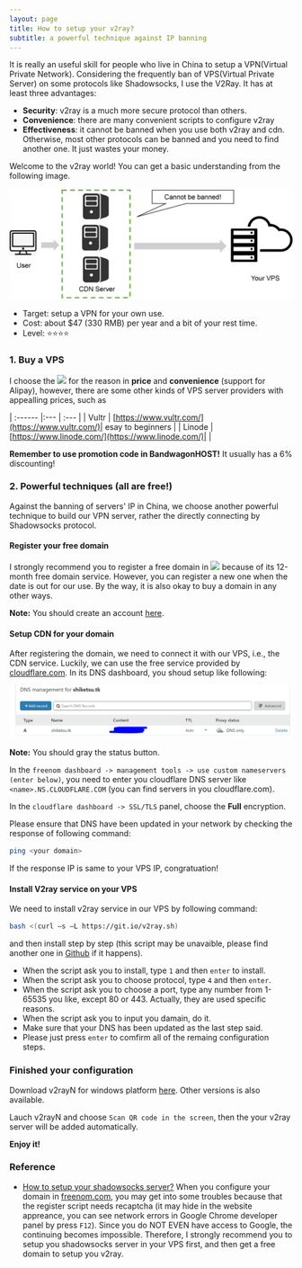 ```yaml
---
layout: page
title: How to setup your v2ray?
subtitle: a powerful technique against IP banning
---
```


It is really an useful skill for people who live in China to setup a VPN(Virtual Private Network). Considering the frequently ban of VPS(Virtual Private Server) on some protocols like Shadowsocks, I use the V2Ray. It has at least three advantages:
- **Security**: v2ray is a much more secure protocol than others.
- **Convenience**: there are many convenient scripts to configure v2ray
- **Effectiveness**: it cannot be banned when you use both v2ray and cdn. Otherwise, most other protocols can be banned and you need to find another one. It just wastes your money.

Welcome to the v2ray world! You can get a basic understanding from the following image.

![](setup-v2ray-img-2.png)

- Target: setup a VPN for your own use.
- Cost: about $47 (330 RMB) per year and a bit of your rest time.
- Level: ⭐⭐⭐⭐

### 1. Buy a VPS

I choose the [![](https://bwh88.net/templates/organicbandwagon/images/logo.png)](https://bwh88.net/) for the reason in **price** and **convenience** (support for Alipay), however, there are some other kinds of VPS server providers with appealling prices, such as 

| :------ |:--- | :--- |
| Vultr | [https://www.vultr.com/](https://www.vultr.com/)| esay to beginners |
| Linode | [https://www.linode.com/](https://www.linode.com/)| |

**Remember to use promotion code in BandwagonHOST!** It usually has a 6% discounting!

### 2. Powerful techniques (all are free!)
Against the banning of servers' IP in China, we choose another powerful technique to build our VPN server, rather the directly connecting by Shadowsocks protocol.

#### Register your free domain
I strongly recommend you to register a free domain in [![](https://my.freenom.com/templates/freenom/img/logo.png)](https://my.freenom.com/) because of its 12-month free domain service. However, you can register a new one when the date is out for our use. By the way, it is also okay to buy a domain in any other ways.

**Note:** You should create an account [here](http://www.freenom.com/en/developers.html).

#### Setup CDN for your domain

After registering the domain, we need to connect it with our VPS, i.e., the CDN service. Luckily, we can use the free service provided by [cloudflare.com](https://dash.cloudflare.com/). In its DNS dashboard, you shoud setup like following:

![](setup-v2ray-img-1.PNG)

**Note:** You should gray the status button. 

In the `freenom dashboard -> management tools -> use custom nameservers (enter below)`, you need to enter you cloudflare DNS server like `<name>.NS.CLOUDFLARE.COM` (you can find servers in you cloudflare.com).

In the `cloudflare dashboard -> SSL/TLS` panel, choose the **Full** encryption.

Please ensure that DNS have been updated in your network by checking the response of following command:
```bash
ping <your domain>
```
If the response IP is same to your VPS IP, congratuation!

#### Install V2ray service on your VPS

We need to install v2ray service in our VPS by following command:

```bash
bash <(curl –s –L https://git.io/v2ray.sh)
```
and then install step by step (this script may be unavaible, please find another one in [Github](https://github.com) if it happens).

- When the script ask you to install, type `1` and then `enter` to install.
- When the script ask you to choose protocol, type `4` and then `enter`.
- When the script ask you to choose a port, type any number from 1-65535 you like, except 80 or 443. Actually, they are used specific reasons.
- When the script ask you to input you damain, do it.
- Make sure that your DNS has been updated as the last step said.
- Please just press `enter` to comfirm all of the remaing configuration steps.

### Finished your configuration

Download v2rayN for windows platform [here](https://github.com/2dust/v2rayN/releases). Other versions is also available.

Lauch v2rayN and choose `Scan QR code in the screen`, then the your v2ray server will be added automatically. 

**Enjoy it!**

### Reference
- [How to setup your shadowsocks server?](https://github.com/easonhuang123/blog/issues/1) When you configure your domain in [freenom.com](https://freenom.com), you may get into some troubles because that the register script needs recaptcha (it may hide in the website appreance, you can see network errors in Google Chrome developer panel by press `F12`). Since you do NOT EVEN have access to Google, the continuing becomes impossible. Therefore, I strongly recommend you to setup you shadowsocks server in your VPS first, and then get a free domain to setup you v2ray.